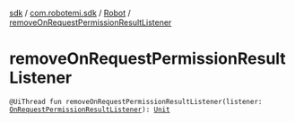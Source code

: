 [sdk](../../index.md) / [com.robotemi.sdk](../index.md) / [Robot](index.md) / [removeOnRequestPermissionResultListener](./remove-on-request-permission-result-listener.md)

# removeOnRequestPermissionResultListener

`@UiThread fun removeOnRequestPermissionResultListener(listener: `[`OnRequestPermissionResultListener`](../../com.robotemi.sdk.permission/-on-request-permission-result-listener/index.md)`): `[`Unit`](https://kotlinlang.org/api/latest/jvm/stdlib/kotlin/-unit/index.html)